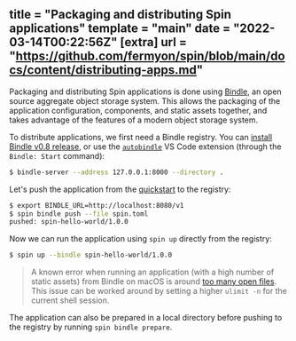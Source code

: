 title = "Packaging and distributing Spin applications"
template = "main"
date = "2022-03-14T00:22:56Z"
[extra]
url = "https://github.com/fermyon/spin/blob/main/docs/content/distributing-apps.md"
---

Packaging and distributing Spin applications is done using [Bindle](https://github.com/deislabs/bindle),
an open source aggregate object storage system. This allows the packaging of the
application configuration, components, and static assets together, and
takes advantage of the features of a modern object storage system.

To distribute applications, we first need a Bindle registry. You can
[install Bindle v0.8 release](https://github.com/deislabs/bindle/tree/main/docs#from-the-binary-releases),
or use the
[`autobindle`](https://marketplace.visualstudio.com/items?itemName=fermyon.autobindle)
VS Code extension (through the `Bindle: Start` command):

```bash
$ bindle-server --address 127.0.0.1:8000 --directory .
```

Let's push the application from the [quickstart](/quickstart) to the registry:

```bash
$ export BINDLE_URL=http://localhost:8080/v1
$ spin bindle push --file spin.toml
pushed: spin-hello-world/1.0.0
```

Now we can run the application using `spin up` directly from the registry:

```bash
$ spin up --bindle spin-hello-world/1.0.0
```

> A known error when running an application (with a high number of static assets)
> from Bindle on macOS is around
> [too many open files](https://github.com/fermyon/spin/issues/180). This issue
> can be worked around by setting a higher `ulimit -n` for the current shell
> session.

The application can also be prepared in a local directory before pushing to the
registry by running `spin bindle prepare`.
